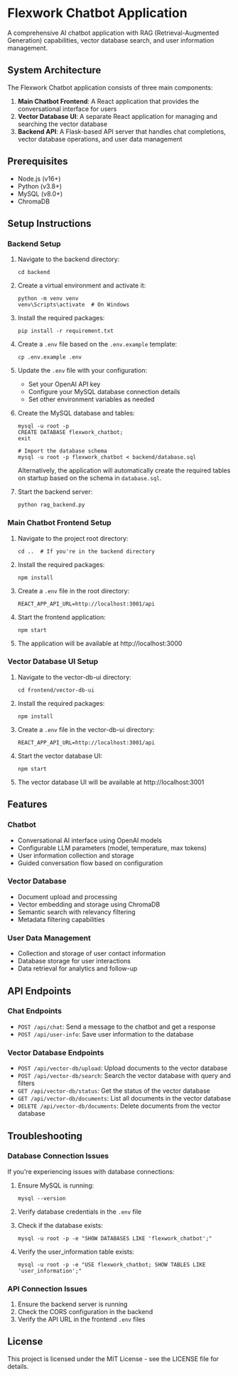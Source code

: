 # Flexwork Chatbot Application

A comprehensive AI chatbot application with RAG (Retrieval-Augmented Generation) capabilities, vector database search, and user information management.

## System Architecture

The Flexwork Chatbot application consists of three main components:

1. **Main Chatbot Frontend**: A React application that provides the conversational interface for users
2. **Vector Database UI**: A separate React application for managing and searching the vector database
3. **Backend API**: A Flask-based API server that handles chat completions, vector database operations, and user data management

## Prerequisites

- Node.js (v16+)
- Python (v3.8+)
- MySQL (v8.0+)
- ChromaDB

## Setup Instructions

### Backend Setup

1. Navigate to the backend directory:
   ```
   cd backend
   ```

2. Create a virtual environment and activate it:
   ```
   python -m venv venv
   venv\Scripts\activate  # On Windows
   ```

3. Install the required packages:
   ```
   pip install -r requirement.txt
   ```

4. Create a `.env` file based on the `.env.example` template:
   ```
   cp .env.example .env
   ```

5. Update the `.env` file with your configuration:
   - Set your OpenAI API key
   - Configure your MySQL database connection details
   - Set other environment variables as needed

6. Create the MySQL database and tables:
   ```
   mysql -u root -p
   CREATE DATABASE flexwork_chatbot;
   exit
   
   # Import the database schema
   mysql -u root -p flexwork_chatbot < backend/database.sql
   ```
   
   Alternatively, the application will automatically create the required tables on startup based on the schema in `database.sql`.

7. Start the backend server:
   ```
   python rag_backend.py
   ```

### Main Chatbot Frontend Setup

1. Navigate to the project root directory:
   ```
   cd ..  # If you're in the backend directory
   ```

2. Install the required packages:
   ```
   npm install
   ```

3. Create a `.env` file in the root directory:
   ```
   REACT_APP_API_URL=http://localhost:3001/api
   ```

4. Start the frontend application:
   ```
   npm start
   ```

5. The application will be available at http://localhost:3000

### Vector Database UI Setup

1. Navigate to the vector-db-ui directory:
   ```
   cd frontend/vector-db-ui
   ```

2. Install the required packages:
   ```
   npm install
   ```

3. Create a `.env` file in the vector-db-ui directory:
   ```
   REACT_APP_API_URL=http://localhost:3001/api
   ```

4. Start the vector database UI:
   ```
   npm start
   ```

5. The vector database UI will be available at http://localhost:3001

## Features

### Chatbot

- Conversational AI interface using OpenAI models
- Configurable LLM parameters (model, temperature, max tokens)
- User information collection and storage
- Guided conversation flow based on configuration

### Vector Database

- Document upload and processing
- Vector embedding and storage using ChromaDB
- Semantic search with relevancy filtering
- Metadata filtering capabilities

### User Data Management

- Collection and storage of user contact information
- Database storage for user interactions
- Data retrieval for analytics and follow-up

## API Endpoints

### Chat Endpoints

- `POST /api/chat`: Send a message to the chatbot and get a response
- `POST /api/user-info`: Save user information to the database

### Vector Database Endpoints

- `POST /api/vector-db/upload`: Upload documents to the vector database
- `POST /api/vector-db/search`: Search the vector database with query and filters
- `GET /api/vector-db/status`: Get the status of the vector database
- `GET /api/vector-db/documents`: List all documents in the vector database
- `DELETE /api/vector-db/documents`: Delete documents from the vector database

## Troubleshooting

### Database Connection Issues

If you're experiencing issues with database connections:

1. Ensure MySQL is running:
   ```
   mysql --version
   ```

2. Verify database credentials in the `.env` file
3. Check if the database exists:
   ```
   mysql -u root -p -e "SHOW DATABASES LIKE 'flexwork_chatbot';"
   ```

4. Verify the user_information table exists:
   ```
   mysql -u root -p -e "USE flexwork_chatbot; SHOW TABLES LIKE 'user_information';"
   ```

### API Connection Issues

1. Ensure the backend server is running
2. Check the CORS configuration in the backend
3. Verify the API URL in the frontend `.env` files

## License

This project is licensed under the MIT License - see the LICENSE file for details.
